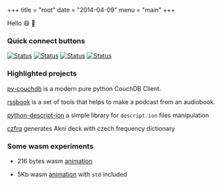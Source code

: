 +++
title = "root"
date = "2014-04-09"
menu = "main"
+++

Hello :smile: :wave:

### **Quick connect buttons**

[![Status](https://badgen.net/badge/icon/email?label)](mailto:rinat.sabitov@gmail.com)
[![Status](https://badgen.net/badge/icon/telegram?icon=telegram&label)](https://t.me/histrio)
[![Status](https://badgen.net/keybase/pgp/lukechilds)](https://keybase.io/histrio)
[![Status](https://badgen.net/badge/icon/discord?icon=discord&label)](https://discordapp.com/users/334224768645595137)

### **Highlighted projects**

[py-couchdb](https://github.com/histrio/py-couchdb) is a modern pure python CouchDB Client.

[rssbook](https://github.com/histrio/rssbook) is a set of tools that helps to make a podcast from an audiobook.

[python-descript-ion](https://github.com/histrio/python-descript-ion) a simple library for `descript.ion` files manipulation

[czfrq](https://github.com/histrio/czfrq) generates Akni deck with czech frequency dictionary

### **Some wasm experiments**

- 216 bytes wasm [animation](/wasm/demo01.html)

- 5Kb wasm [animation](/wasm/demo02.html) with `std` included
